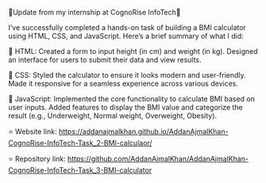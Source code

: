 🌟Update from my internship at CognoRise InfoTech🌟

I’ve successfully completed a hands-on task of building a BMI calculator using HTML, CSS, and JavaScript. Here’s a brief summary of what I did:

🔹 HTML: 
Created a form to input height (in cm) and weight (in kg).
Designed an interface for users to submit their data and view results.

🔹 CSS: 
Styled the calculator to ensure it looks modern and user-friendly.
Made it responsive for a seamless experience across various devices.

🔹 JavaScript: 
Implemented the core functionality to calculate BMI based on user inputs.
Added features to display the BMI value and categorize the result (e.g., Underweight, Normal weight, Overweight, Obesity).

⭐ Website link: https://addanajmalkhan.github.io/AddanAjmalKhan-CognoRise-InfoTech-Task_2-BMI-calculaor/

⭐ Repository link: https://github.com/AddanAjmalKhan/AddanAjmalKhan-CognoRise-InfoTech-Task_3-BMI-calculator
